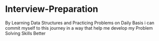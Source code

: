 # Interview-Preparation
By Learning Data Structures and Practicing Problems on Daily Basis i can commit myself to this journey in a way that help me develop my Problem Solving Skills Better
